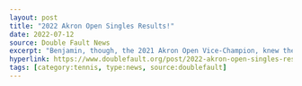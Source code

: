 ```yaml
---
layout: post
title: "2022 Akron Open Singles Results!"
date: 2022-07-12
source: Double Fault News
excerpt: "Benjamin, though, the 2021 Akron Open Vice-Champion, knew the courts of Towpath better than any other entry, and was able to blunt Shenyong's attempts with his experience, power..."
hyperlink: https://www.doublefault.org/post/2022-akron-open-singles-results
tags: [category:tennis, type:news, source:doublefault]
---
```

